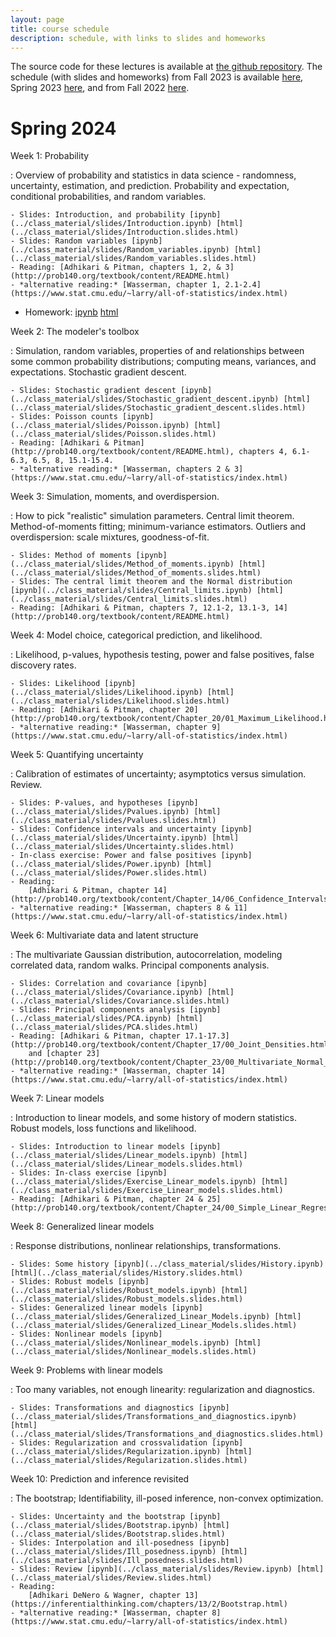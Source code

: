 ```yaml
---
layout: page
title: course schedule
description: schedule, with links to slides and homeworks
---
```


The source code for these lectures is available at
[the github repository](https://github.com/UOdsci/dsci345/).
The schedule (with slides and homeworks) from
Fall 2023 is available [here](fall_2023_schedule.html),
Spring 2023 [here](spring_2023_schedule.html),
and from Fall 2022 [here](fall_2022_schedule.html).

# Spring 2024

Week 1: Probability

: Overview of probability and statistics in data science -
    randomness, uncertainty, estimation, and prediction.
    Probability and expectation, conditional probabilities,
    and random variables.

    - Slides: Introduction, and probability [ipynb](../class_material/slides/Introduction.ipynb) [html](../class_material/slides/Introduction.slides.html)
    - Slides: Random variables [ipynb](../class_material/slides/Random_variables.ipynb) [html](../class_material/slides/Random_variables.slides.html)
    - Reading: [Adhikari & Pitman, chapters 1, 2, & 3](http://prob140.org/textbook/content/README.html)
    - *alternative reading:* [Wasserman, chapter 1, 2.1-2.4](https://www.stat.cmu.edu/~larry/all-of-statistics/index.html)
<!---
- Short Homework: [ipynb](../class_material/homeworks/HW00.ipynb) [html](../class_material/homeworks/HW00.html)
--->

- Homework: [ipynb](../class_material/homeworks/HW01.ipynb) [html](../class_material/homeworks/HW01.html)
<!---
    - Worksheet: [ipynb](../class_material/worksheets/week_01.ipynb)
--->

Week 2: The modeler's toolbox

: Simulation, random variables, properties of and relationships between
    some common probability distributions; computing means,
    variances, and expectations. Stochastic gradient descent.

    - Slides: Stochastic gradient descent [ipynb](../class_material/slides/Stochastic_gradient_descent.ipynb) [html](../class_material/slides/Stochastic_gradient_descent.slides.html)
    - Slides: Poisson counts [ipynb](../class_material/slides/Poisson.ipynb) [html](../class_material/slides/Poisson.slides.html)
    - Reading: [Adhikari & Pitman](http://prob140.org/textbook/content/README.html), chapters 4, 6.1-6.3, 6.5, 8, 15.1-15.4.
    - *alternative reading:* [Wasserman, chapters 2 & 3](https://www.stat.cmu.edu/~larry/all-of-statistics/index.html)
<!---
    - Homework: [ipynb](../class_material/homeworks/HW02.ipynb) [html](../class_material/homeworks/HW02.html)
    - Worksheet: [ipynb](../class_material/worksheets/week_02.ipynb)
--->

Week 3: Simulation, moments, and overdispersion.

: How to pick "realistic" simulation parameters.
    Central limit theorem.
    Method-of-moments fitting; minimum-variance estimators.
    Outliers and overdispersion: scale mixtures, goodness-of-fit.

    - Slides: Method of moments [ipynb](../class_material/slides/Method_of_moments.ipynb) [html](../class_material/slides/Method_of_moments.slides.html)
    - Slides: The central limit theorem and the Normal distribution [ipynb](../class_material/slides/Central_limits.ipynb) [html](../class_material/slides/Central_limits.slides.html)
    - Reading: [Adhikari & Pitman, chapters 7, 12.1-2, 13.1-3, 14](http://prob140.org/textbook/content/README.html)
<!---
- Homework: [ipynb](../class_material/homeworks/HW03.ipynb) [html](../class_material/homeworks/HW03.html)
    - Worksheet: [ipynb](../class_material/worksheets/week_03.ipynb)
--->

Week 4: Model choice, categorical prediction, and likelihood.

: Likelihood, p-values, hypothesis testing, power and false positives,
    false discovery rates.

    - Slides: Likelihood [ipynb](../class_material/slides/Likelihood.ipynb) [html](../class_material/slides/Likelihood.slides.html)
    - Reading: [Adhikari & Pitman, chapter 20](http://prob140.org/textbook/content/Chapter_20/01_Maximum_Likelihood.html)
    - *alternative reading:* [Wasserman, chapter 9](https://www.stat.cmu.edu/~larry/all-of-statistics/index.html)
<!---
- Homework: [ipynb](../class_material/homeworks/HW04.ipynb) [html](../class_material/homeworks/HW04.html)
    - Worksheet: [ipynb](../class_material/worksheets/week_04.ipynb)
--->

Week 5: Quantifying uncertainty

: Calibration of estimates of uncertainty;
    asymptotics versus simulation. Review.

    - Slides: P-values, and hypotheses [ipynb](../class_material/slides/Pvalues.ipynb) [html](../class_material/slides/Pvalues.slides.html)
    - Slides: Confidence intervals and uncertainty [ipynb](../class_material/slides/Uncertainty.ipynb) [html](../class_material/slides/Uncertainty.slides.html)
    - In-class exercise: Power and false positives [ipynb](../class_material/slides/Power.ipynb) [html](../class_material/slides/Power.slides.html)
    - Reading:
        [Adhikari & Pitman, chapter 14](http://prob140.org/textbook/content/Chapter_14/06_Confidence_Intervals.html);
    - *alternative reading:* [Wasserman, chapters 8 & 11](https://www.stat.cmu.edu/~larry/all-of-statistics/index.html)
<!---
- Homework: [ipynb](../class_material/homeworks/HW05.ipynb) [html](../class_material/homeworks/HW05.html)
    - Worksheet: [ipynb](../class_material/worksheets/week_05.ipynb)
--->

<!---
    - Slides: Review [ipynb](../class_material/slides/Week_05_Review.ipynb) [html](../class_material/slides/Week_05_Review.slides.html)
        [Adhikari & Pitman, chapter 20](http://prob140.org/textbook/content/Chapter_20/03_Prior_and_Posterior.html)
--->

Week 6: Multivariate data and latent structure

: The multivariate Gaussian distribution, autocorrelation, modeling correlated data,
    random walks. Principal components analysis.

    - Slides: Correlation and covariance [ipynb](../class_material/slides/Covariance.ipynb) [html](../class_material/slides/Covariance.slides.html)
    - Slides: Principal components analysis [ipynb](../class_material/slides/PCA.ipynb) [html](../class_material/slides/PCA.slides.html)
    - Reading: [Adhikari & Pitman, chapter 17.1-17.3](http://prob140.org/textbook/content/Chapter_17/00_Joint_Densities.html)
        and [chapter 23](http://prob140.org/textbook/content/Chapter_23/00_Multivariate_Normal_RVs.html)
    - *alternative reading:* [Wasserman, chapter 14](https://www.stat.cmu.edu/~larry/all-of-statistics/index.html)
<!---
- Homework: [ipynb](../class_material/homeworks/HW06.ipynb) [html](../class_material/homeworks/HW06.html)
    - Worksheet: [ipynb](../class_material/worksheets/week_06.ipynb)
--->

Week 7: Linear models

: Introduction to linear models, and some history of modern statistics.
    Robust models, loss functions and likelihood.

    - Slides: Introduction to linear models [ipynb](../class_material/slides/Linear_models.ipynb) [html](../class_material/slides/Linear_models.slides.html)
    - Slides: In-class exercise [ipynb](../class_material/slides/Exercise_Linear_models.ipynb) [html](../class_material/slides/Exercise_Linear_models.slides.html)
    - Reading: [Adhikari & Pitman, chapter 24 & 25](http://prob140.org/textbook/content/Chapter_24/00_Simple_Linear_Regression.html)
<!---
- Homework: [ipynb](../class_material/homeworks/HW07.ipynb) [html](../class_material/homeworks/HW07.html)
    - For problem 1 in the homework, you will need to refer to [this image](../class_material/homeworks/images/ex_scatter.png).
    - Worksheet: [ipynb](../class_material/worksheets/week_07.ipynb)
--->

Week 8: Generalized linear models

: Response distributions, nonlinear relationships, transformations. <!--- Mixed models. --->

    - Slides: Some history [ipynb](../class_material/slides/History.ipynb) [html](../class_material/slides/History.slides.html)
    - Slides: Robust models [ipynb](../class_material/slides/Robust_models.ipynb) [html](../class_material/slides/Robust_models.slides.html)
    - Slides: Generalized linear models [ipynb](../class_material/slides/Generalized_Linear_Models.ipynb) [html](../class_material/slides/Generalized_Linear_Models.slides.html)
    - Slides: Nonlinear models [ipynb](../class_material/slides/Nonlinear_models.ipynb) [html](../class_material/slides/Nonlinear_models.slides.html)
<!---
- Homework: [ipynb](../class_material/homeworks/HW08.ipynb) [html](../class_material/homeworks/HW08.html)
    - Worksheet: [ipynb](../class_material/worksheets/week_08.ipynb)
--->

Week 9: Problems with linear models

: Too many variables, not enough linearity: regularization and diagnostics.

    - Slides: Transformations and diagnostics [ipynb](../class_material/slides/Transformations_and_diagnostics.ipynb) [html](../class_material/slides/Transformations_and_diagnostics.slides.html)
    - Slides: Regularization and crossvalidation [ipynb](../class_material/slides/Regularization.ipynb) [html](../class_material/slides/Regularization.slides.html)
<!---
- Homework: [ipynb](../class_material/homeworks/HW09.ipynb) [html](../class_material/homeworks/HW09.html)
    - Worksheet: [ipynb](../class_material/worksheets/week_09.ipynb)
--->

Week 10: Prediction and inference revisited

: The bootstrap; Identifiability, ill-posed inference, non-convex optimization.

    - Slides: Uncertainty and the bootstrap [ipynb](../class_material/slides/Bootstrap.ipynb) [html](../class_material/slides/Bootstrap.slides.html)
    - Slides: Interpolation and ill-posedness [ipynb](../class_material/slides/Ill_posedness.ipynb) [html](../class_material/slides/Ill_posedness.slides.html)
    - Slides: Review [ipynb](../class_material/slides/Review.ipynb) [html](../class_material/slides/Review.slides.html)
    - Reading: 
        [Adhikari DeNero & Wagner, chapter 13](https://inferentialthinking.com/chapters/13/2/Bootstrap.html)
    - *alternative reading:* [Wasserman, chapter 8](https://www.stat.cmu.edu/~larry/all-of-statistics/index.html)
<!---
- Final: [ipynb](../class_material/homeworks/HW10.ipynb) [html](../class_material/homeworks/HW10.html) 
--->
